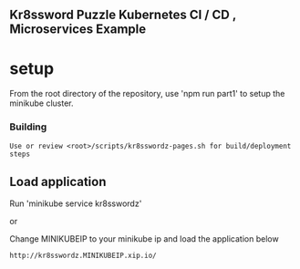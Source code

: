 ## Kr8ssword Puzzle Kubernetes CI / CD , Microservices Example

# setup
From the root directory of the repository, use 'npm run part1' to setup the minikube cluster.

### Building
    Use or review <root>/scripts/kr8sswordz-pages.sh for build/deployment steps 
    
## Load application
Run 'minikube service kr8sswordz'

or

Change MINIKUBEIP to your minikube ip and load the application below

    http://kr8sswordz.MINIKUBEIP.xip.io/ 
